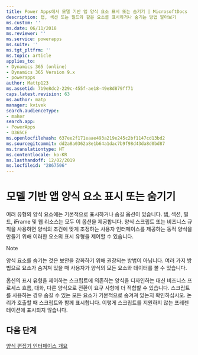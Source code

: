 ```yaml
---
title: Power Apps에서 모델 기반 앱 양식 요소 표시 또는 숨기기 | MicrosoftDocs
description: 탭, 섹션 또는 필드와 같은 요소를 표시하거나 숨기는 방법 알아보기
ms.custom: ''
ms.date: 06/11/2018
ms.reviewer: ''
ms.service: powerapps
ms.suite: ''
ms.tgt_pltfrm: ''
ms.topic: article
applies_to:
- Dynamics 365 (online)
- Dynamics 365 Version 9.x
- powerapps
author: Mattp123
ms.assetid: 7b9e8dc2-229c-455f-ae18-49e8d879ff71
caps.latest.revision: 63
ms.author: matp
manager: kvivek
search.audienceType:
- maker
search.app:
- PowerApps
- D365CE
ms.openlocfilehash: 637ee2f171eaae493a219e245c2bf1147cd13bd2
ms.sourcegitcommit: dd2a8a0362a8e1b64a1dac7b9f98d43da8d0bd87
ms.translationtype: HT
ms.contentlocale: ko-KR
ms.lasthandoff: 12/02/2019
ms.locfileid: "2867506"
---
```

# <a name="show-or-hide-model-driven-app-form-elements"></a>모델 기반 앱 양식 요소 표시 또는 숨기기

 여러 유형의 양식 요소에는 기본적으로 표시하거나 숨길 옵션이 있습니다. 탭, 섹션, 필드, iFrame 및 웹 리소스는 모두 이 옵션을 제공합니다. 양식 스크립트 또는 비즈니스 규칙을 사용하면 양식의 조건에 맞게 조정하는 사용자 인터페이스를 제공하는 동적 양식을 만들기 위해 이러한 요소의 표시 유형을 제어할 수 있습니다.  
  
> [!NOTE]
>  양식 요소를 숨기는 것은 보안을 강화하기 위해 권장되는 방법이 아닙니다. 여러 가지 방법으로 요소가 숨겨져 있을 때 사용자가 양식의 모든 요소와 데이터를 볼 수 있습니다. 
  
 옵션의 표시 유형을 제어하는 스크립트에 의존하는 양식을 디자인하는 대신 비즈니스 프로세스 흐름, 대화, 다른 양식으로 전환이 요구 사항에 더 적합할 수 있습니다. 스크립트를 사용하는 경우 숨길 수 있는 모든 요소가 기본적으로 숨겨져 있는지 확인하십시오. 논리가 호출할 때 스크립트와 함께 표시합니다. 이렇게 스크립트를 지원하지 않는 프레젠테이션에 표시되지 않습니다.  

## <a name="next-steps"></a>다음 단계

[양식 편집기 인터페이스 개요](form-editor-user-interface-legacy.md)
